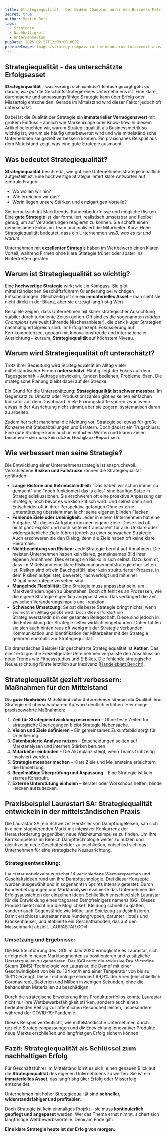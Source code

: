 ```yaml
---
title: Strategiequalität - Der Hidden Champion unter den Business-Metriken
secret: true
author: Martin Betz
tags:
  - Strategie
  - Nachhaltigkeit
  - Unternehmertum
pubDate: 2025-02-27T12:00:00.000Z
previewImage: images/strategy-compass-in-the-mountains-fotocredit-anastasia-petrova.jpg
---
```

## Strategiequalität - das unterschätzte  Erfolgsasset

**Strategiequalität** – was verbirgt sich dahinter? Einfach gesagt geht es darum, *wie gut* die Geschäftsstrategie eines Unternehmens ist. Eine klare, durchdachte und anpassungsfähige Strategie kann über Erfolg oder Misserfolg entscheiden. Gerade im Mittelstand wird dieser Faktor jedoch oft unterschätzt. 

Dabei ist die Qualität der Strategie ein **immaterieller Vermögenswert** mit großem Einfluss – ähnlich wie Markenimage oder Know-how. In diesem Artikel beleuchten wir, warum Strategiequalität als Businessmetrik so wichtig ist, warum sie häufig unterbewertet wird und wie mittelständische Unternehmen sie gezielt verbessern können. Ein praxisnahes Beispiel aus dem Mittelstand zeigt, was eine gute Strategie ausmacht.

## Was bedeutet Strategiequalität?

**Strategiequalität** beschreibt, wie gut eine Unternehmensstrategie inhaltlich aufgestellt ist. Eine hochwertige Strategie liefert klare Antworten auf zentrale Fragen:  

* Wo wollen wir hin?  
* Wie erreichen wir das?  
* Worin liegen unsere Stärken und einzigartigen Vorteile?  

Sie berücksichtigt Markttrends, Kundenbedürfnisse und mögliche Risiken. Eine **gute Strategie** ist klar formuliert, realistisch umsetzbar und flexibel genug, um auf Veränderungen reagieren zu können. Sie schafft einen gemeinsamen Fokus im Team und motiviert die Mitarbeiter. Kurz: Hohe Strategiequalität bedeutet, dass ein Unternehmen *weiß, was es tut und warum*.  

Unternehmen mit **exzellenter Strategie** haben im Wettbewerb einen klaren Vorteil, während Firmen ohne klare Strategie früher oder später ins Hintertreffen geraten.

## Warum ist Strategiequalität so wichtig?

Eine **hochwertige Strategie** wirkt wie ein Kompass. Sie gibt mittelständischen Geschäftsführern Orientierung bei wichtigen Entscheidungen. Gleichzeitig ist sie ein **immaterielles Asset** – man sieht sie nicht direkt in der Bilanz, aber sie erzeugt langfristig Wert.  

Beispiele zeigen, dass Unternehmen mit klarer strategischer Ausrichtung stabiler durch turbulente Zeiten gehen. Oft sind es die sogenannten *Hidden Champions* (weltweit führende Nischenanbieter), die dank kluger Strategien nachhaltig erfolgreich sind. Ihr Erfolgsrezept: Fokussierung auf Kernkompetenzen, gepaart mit Innovationsfreude und internationaler Ausrichtung – kurzum, **Strategiequalität** auf höchstem Niveau.

## Warum wird Strategiequalität oft unterschätzt?

Trotz ihrer Bedeutung wird Strategiequalität im Alltag vieler mittelständischer Firmen **unterschätzt**. Häufig liegt der Fokus auf dem Tagesgeschäft – Aufträge abwickeln, Kunden bedienen, Probleme lösen. Die strategische Planung bleibt dabei auf der Strecke.  

Ein Grund für die Unterschätzung: **Strategiequalität ist schwer messbar.** Im Gegensatz zu Umsatz oder Produktionszahlen gibt es keinen einfachen Indikator auf dem Dashboard. Viele Führungskräfte spüren zwar, wenn etwas in der Ausrichtung nicht stimmt, aber sie zögern, systematisch daran zu arbeiten.  

Zudem herrscht manchmal die Meinung vor, Strategie sei etwas für große Konzerne mit Stabsabteilungen und Beratern. Doch das ist ein Trugschluss: Eine gute Strategie kann auch in einfachen Worten und klaren Zielen bestehen – sie muss kein dicker Hochglanz-Report sein.

## Wie verbessert man seine Strategie?

Die Entwicklung einer Unternehmensstrategie ist anspruchsvoll. Verschiedene **Risiken und Fallstricke** können die Strategiequalität gefährden:

* **Lange Historie und Betriebsblindheit:** "Das haben wir schon immer so gemacht" und "noch funktioniert das ja alles" sind häufige Sätze in Strategiediskussionen. Sie erschweren oft eine proaktive Anpassung der Strategie, noch bevor es wirklich kritisch wird. Und selbst dann sind Entscheider oft in ihrer Perspektive gefangen.Ohne externe Unterstützung übersieht man leicht seine eigenen blinden Flecken.  
* **Fehlende Ziele oder Uneinigkeit:**  Jeder in einem Unternehmen hat eine Aufgabe. Mit diesen Aufgaben kommen eigene Ziele. Diese sind oft nicht ganz explizit und noch seltener transparent für alle. Unklare oder widersprüchliche Ziele führen jedoch zu einer schwachen Strategie. Auch erschweren sie den Dialog, denn die Ziele haben oft keine klare Hierarchie. 
* **Nichtbeachtung von Risiken:** Jede Strategie beruht auf Annahmen. Die meisten Unternehmen haben kein klares, gemeinsames Bild ihrer eigenen Annahmen. Dies erzeugt ein Risiko in sich selbst. Dazu kommt, dass im Mittelstand eine klare Risikomanagementstrategie eher selten ist. Risiken sind oft ein Bauchgefühl, aber kein strukturierter Prozess, in dem Risiken aufgelistet, bewertet, nachverfolgt und mit einer Mitigationsstrategie versehen sind. 
* **Mangelnde Flexibilität:** Eine Strategie muss anpassbar sein, um Marktveränderungen zu überstehen. Doch oft fehlt es an Prozessen, wie die eigene Strategie eigentlich angepasst wird. Das verlängert die Zeit zwischen Veränderungsimpuls und -reaktion.   
* **Schwache Umsetzung:** Selbst die beste Strategie bringt nichts, wenn sie nicht im Alltag gelebt wird. Doch dies erfordert ein Strategieverständnis in der gesamten Belegschaft. Diese sind jedoch in die Entwicklung der Strategie selten wirklich eingebunden. Daher fühlen sie sich auch hinten raus oft wenig mit der Strategie verbunden. Kommunikation und Identifikation der Mitarbeiter mit der Strategie gehören ebenfalls zur Strategiequalität.  

Ein dramatisches Beispiel für gescheiterte Strategiequalität ist **Kettler**. Das einst erfolgreiche Freizeitgeräte-Unternehmen verpasste den Anschluss an neue Trends wie Fitnessstudios und E-Bikes. Die fehlende strategische Neuausrichtung führte letztlich zur Insolvenz [[Handelsblatt Bericht](https://www.handelsblatt.com/unternehmen/handel-konsumgueter/tradition-kultmarken-mussten-trotz-guter-vergangenheit-insolvenz-anmelden/100110095.html)].

## Strategiequalität gezielt verbessern: Maßnahmen für den Mittelstand

Die **gute Nachricht:** Mittelständische Unternehmen können die Qualität ihrer Strategie mit überschaubarem Aufwand deutlich erhöhen. Hier einige praxisbewährte Maßnahmen:  

1. **Zeit für Strategieentwicklung reservieren** – Ohne feste Zeiten für strategische Überlegungen bleibt Strategie Nebensache.  
2. **Vision und Ziele definieren** – Ein gemeinsames Zukunftsbild sorgt für Orientierung.  
3. **Datenbasierte Analyse nutzen** – Entscheidungen sollten auf Marktanalysen und internen Stärken beruhen.  
4. **Mitarbeiter einbinden** – Die Akzeptanz steigt, wenn Teams frühzeitig involviert werden.  
5. **Strategie messbar machen** – Klare Ziele und Meilensteine erleichtern die Umsetzung.  
6. **Regelmäßige Überprüfung und Anpassung** – Eine Strategie ist kein starres Konstrukt.  
7. **Externe Unterstütung einholen** – Berater oder Workshops helfen, blinde Flecken aufzudecken.  

## Praxisbeispiel Laurastart SA: Strategiequalität entwickeln in der mittelständischen Praxis

Die Laurastar SA, ein Schweizer Hersteller von Dampfbügeleisen, sah sich in einem stagnierenden Markt mit intensiver Konkurrenz der Herausforderung gegenüber, neue Wachstumsimpulse zu finden. Um ihre Kernkompetenz im Bereich Dampftechnologie weiter zu nutzen und gleichzeitig neue Geschäftsfelder zu erschließen, entschied sich das Unternehmen für eine strategische Neuausrichtung.

### Strategieentwicklung:

Laurastar entwickelte zunächst 14 verschiedene Wertversprechen und Geschäftsideen rund um ihre Dampftechnologie. Drei dieser Konzepte wurden ausgewählt und in sogenannten Sprints intensiv getestet. Durch Kundenbefragungen und Marktanalysen evaluierte das Unternehmen die Erfolgsaussichten der einzelnen Ideen. Schließlich entschied sich Laurastar für die Entwicklung eines tragbaren Dampfreinigers namens IGGI. Dieses Produkt bietet nicht nur die Möglichkeit, Kleidung schnell zu glätten, sondern auch Gegenstände wie Möbel und Spielzeug zu desinfizieren. Damit erschloss Laurastar neue Kundengruppen, darunter Hotels und Krankenhäuser, und etablierte ein Geschäftsmodell, das auf den Massenmarkt abzielt. 
LAURASTAR.COM

### Umsetzung und Ergebnisse:

Die Markteinführung des IGGI im Jahr 2020 ermöglichte es Laurastar, sich erfolgreich in neuen Marktsegmenten zu positionieren und zusätzliche Umsatzquellen zu generieren. Der IGGI nutzt die exklusive Dry Microfine Steam (DMS)-Technologie von Laurastar, die Dampf mit einer Geschwindigkeit von bis zu 104 km/h und einer Temperatur von bis zu 153°C erzeugt. Diese Technologie eliminiert 99,9% der Viren (einschließlich Coronaviren), Bakterien und Milben in wenigen Sekunden, ohne die behandelten Materialien zu beschädigen. 

Durch die strategische Erweiterung ihres Produktportfolios konnte Laurastar nicht nur ihre Wettbewerbsfähigkeit stärken, sondern auch einen bedeutenden Beitrag zur öffentlichen Gesundheit leisten, insbesondere während der COVID-19-Pandemie. 

Dieses Beispiel verdeutlicht, wie mittelständische Unternehmen durch gezielte Strategieanpassungen und die Entwicklung innovativer Produkte neue Märkte erschließen und langfristigen Erfolg sichern können.

## Fazit: Strategiequalität als Schlüssel zum nachhaltigen Erfolg

Für Geschäftsführer im Mittelstand lohnt es sich, einen genauen Blick auf die **Strategiequalität** des eigenen Unternehmens zu werfen. Sie ist ein **immaterielles Asset**, das langfristig über Erfolg oder Misserfolg entscheidet.  

Unternehmen mit hoher Strategiequalität sind **schneller, widerstandsfähiger und profitabler**. 

Doch Strategie ist kein einmaliges Projekt – sie muss **kontinuierlich gepflegt und angepasst** werden. Wer das Thema ernst nimmt, sichert sich langfristige Wettbewerbsvorteile. Denn am Ende gilt:  

**Eine klare Strategie heute ist der Erfolg von morgen.**
